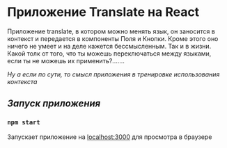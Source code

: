 # Приложение Translate на React

Приложение translate, в котором можно менять язык, он заносится в контекст и передается в компоненты
Поля и Кнопки. Кроме этого оно ничего не умеет и на деле кажется бессмысленным. Так и в жизни. Какой толк от
того, что ты можешь переключаться между языками, если ты не  можешь их применить?.......

*Ну а если по сути, то смысл приложения в тренировке использования контекста*

## *Запуск приложения*
### `npm start`
Запускает приложение на [localhost:3000](http://localhost:3000/) для просмотра в браузере
